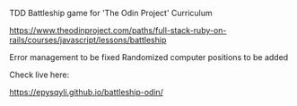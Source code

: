 TDD Battleship game for 'The Odin Project' Curriculum

https://www.theodinproject.com/paths/full-stack-ruby-on-rails/courses/javascript/lessons/battleship

Error management to be fixed
Randomized computer positions to be added

Check live here:

https://epysqyli.github.io/battleship-odin/
